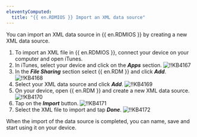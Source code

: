 ```yaml
---
eleventyComputed:
  title: "{{ en.RDMIOS }} Import an XML data source"
---
```

You can import an XML data source in {{ en.RDMIOS }} by creating a new XML data source.

1. To import an XML file in {{ en.RDMIOS }}, connect your device on your computer and open iTunes.
1. In iTunes, select your device and click on the ***Apps*** section.
![!!KB4167](https://cdnweb.devolutions.net/docs/en/kb/KB4167.png)
1. In the ***File Sharing*** section select {{ en.RDM }} and click ***Add***.
![!!KB4168](https://cdnweb.devolutions.net/docs/en/kb/KB4168.png)
1. Select your XML data source and click ***Add***.
![!!KB4169](https://cdnweb.devolutions.net/docs/en/kb/KB4169.png)
1. On your device, open {{ en.RDM }} and create a new XML data source.
![!!KB4170](https://cdnweb.devolutions.net/docs/en/kb/KB4170.png)
1. Tap on the ***Import*** button.
![!!KB4171](https://cdnweb.devolutions.net/docs/en/kb/KB4171.png)
1. Select the XML file to import and tap ***Done***.
![!!KB4172](https://cdnweb.devolutions.net/docs/en/kb/KB4172.png)

When the import of the data source is completed, you can name, save and start using it on your device.
